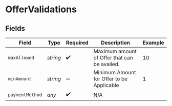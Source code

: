 # OfferValidations


## Fields

| Field                                        | Type                                         | Required                                     | Description                                  | Example                                      |
| -------------------------------------------- | -------------------------------------------- | -------------------------------------------- | -------------------------------------------- | -------------------------------------------- |
| `maxAllowed`                                 | *string*                                     | :heavy_check_mark:                           | Maximum amount of Offer that can be availed. | 10                                           |
| `minAmount`                                  | *string*                                     | :heavy_minus_sign:                           | Minimum Amount for Offer to be Applicable    | 1                                            |
| `paymentMethod`                              | *any*                                        | :heavy_check_mark:                           | N/A                                          |                                              |